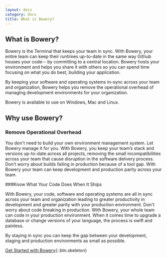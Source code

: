 ```yaml
---
layout: docs
category: docs
title: What is Bowery? 
---
```


## What is Bowery? 
Bowery is the Terminal that keeps your team in sync. With Bowery, your entire team can keep their runtimes up-to-date in the same way Github houses your code-- by committing to a central location. Bowery hosts your environment and helps you share it with others so you can spend time focusing on what you do best, building your application. 

By keeping your software and operating systems in-sync across your team and organization, Bowery helps you remove the operational overhead of managing development environments for your organization. 

Bowery is available to use on Windows, Mac and Linux. 

## Why use Bowery? 

### Remove Operational Overhead

You don't need to build your own environment management system. Let Bowery manage it for you. With Bowery, you keep your team’s stack and versions up-to-date across all projects, removing the small incompatibilities across your team that cause disruption in the software delivery process. Don’t worry about builds failing in production because of a tool gap. With Bowery your team can keep development and production parity across your team.

###Know What Your Code Does When It Ships

With Bowery, your code, software and operating systems are all in sync across your team and organization leading to greater productivity in development and greater parity with your production environment. Don't worry about code breaking in production. With Bowery, your whole team can code in your production environment. When it comes time to upgrade a database or change versions of your language, the process is swift and painless. 

By staying in sync you can keep the gap between your development, staging and production environments as small as possible. 

[Get Started with Bowery](http://bowery.io/docs/downloads/){:.btn.skeleton}